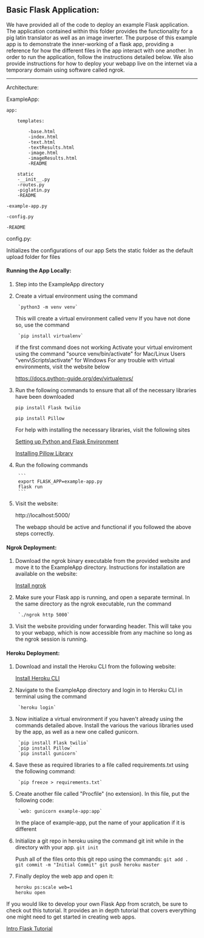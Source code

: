 ## Basic Flask Application:

We have provided all of the code to deploy an example Flask application. The
application contained within this folder provides the functionality for a 
pig latin translator as well as an image inverter. The purpose of this example
app is to demonstrate the inner-working of a flask app, providing a reference
for how the different files in the app interact with one another. In order to 
run the application, follow the instructions detailed below. We also provide
instructions for how to deploy your webapp live on the internet via a temporary
domain using software called ngrok.

---

Architecture:

ExampleApp:

    app:

        templates:

            -base.html
            -index.html
            -text.html
            -textResults.html
            -image.html
            -imageResults.html
            -README

        static
        -__init__.py
        -routes.py
        -piglatin.py
        -README

    -example-app.py

    -config.py

    -README

config.py:

Initializes the configurations of our app
Sets the static folder as the default upload folder for files

#### Running the App Locally:

1. Step into the ExampleApp directory

2. Create a virtual environment using the command

        `python3 -m venv venv`

   This will create a virtual environment called venv
   If you have not done so, use the command

        `pip install virtualenv`

   if the first command does not working
   Activate your virtual enviroment using the command
        "source venv/bin/activate" for Mac/Linux Users
        "venv\Scripts\activate" for Windows
    For any trouble with virtual environments, visit the website below

    https://docs.python-guide.org/dev/virtualenvs/

3. Run the following commands to ensure that all of the necessary libraries 
   have been downloaded

   `pip install Flask twilio`

   `pip install Pillow`

   For help with installing the necessary libraries, visit the following sites

   [Setting up Python and Flask Environment](https://www.twilio.com/docs/usage/tutorials/how-to-set-up-your-python-and-flask-development-environment)

   [Installing Pillow Library](https://pillow.readthedocs.io/en/stable/installation.html)

4. Run the following commands 

        ```
        export FLASK_APP=example-app.py
        flask run
        ```
        
5. Visit the website:

   http://localhost:5000/

   The webapp should be active and functional if you followed the above steps correctly.


#### Ngrok Deployment:

1. Download the ngrok binary executable from the provided website and move it to the ExampleApp directory. 
   Instructions for installation are available on the website:

   [Install ngrok](https://ngrok.com/download)

2. Make sure your Flask app is running, and open a separate terminal. In the same directory as the ngrok
   executable, run the command

        `./ngrok http 5000`

3. Visit the website providing under forwarding header. This will take you to your webapp, which
   is now accessible from any machine so long as the ngrok session is running.


#### Heroku Deployment:

1. Download and install the Heroku CLI from the following website:

   [Install Heroku CLI](https://devcenter.heroku.com/articles/getting-started-with-python#set-up)

2. Navigate to the ExampleApp directory and login in to Heroku CLI in terminal using the command

        `heroku login`

3. Now initialize a virtual environment if you haven't already using the commands detailed above.
   Install the various the various libraries used by the app, as well as a new one called gunicorn.
   
        `pip install Flask twilio`
        `pip install Pillow`
        `pip install gunicorn`

4. Save these as required libraries to a file called requirements.txt using the following command:

        `pip freeze > requirements.txt`

5. Create another file called "Procfile" (no extension). In this file, put the following code:

        `web: gunicorn example-app:app`
        
   In the place of example-app, put the name of your application if it is different

6. Initialize a git repo in heroku using the command git init while in the directory with your app.
        `git init`
        
   Push all of the files onto this git repo using the commands:
        ```
        git add .
        git commit -m "Initial Commit"
        git push heroku master
        ```

7. Finally deploy the web app and open it:

   ```
   heroku ps:scale web=1
   heroku open
   ```


If you would like to develop your own Flask App from scratch, be sure to check out this tutorial. 
It provides an in depth tutorial that covers everything one might need to get started in creating
web apps. 

[Intro Flask Tutorial](https://blog.miguelgrinberg.com/post/the-flask-mega-tutorial-part-i-hello-world)

